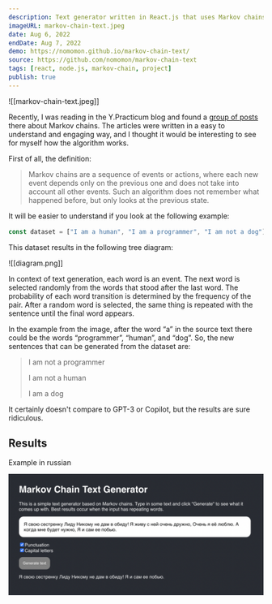```yaml
---
description: Text generator written in React.js that uses Markov chains to generate text based on a given input.
imageURL: markov-chain-text.jpeg
date: Aug 6, 2022
endDate: Aug 7, 2022
demo: https://nomomon.github.io/markov-chain-text/
source: https://github.com/nomomon/markov-chain-text
tags: [react, node.js, markov-chain, project]
publish: true
---
```


![[markov-chain-text.jpeg]]

Recently, I was reading in the Y.Practicum blog and found a [group of posts](https://thecode.media/markov-chain/) there about Markov chains. The articles were written in a easy to understand and engaging way, and I thought it would be interesting to see for myself how the algorithm works.

First of all, the definition:

> Markov chains are a sequence of events or actions, where each new event depends only on the previous one and does not take into account all other events. Such an algorithm does not remember what happened before, but only looks at the previous state.

It will be easier to understand if you look at the following example:

```javascript
const dataset = ["I am a human", "I am a programmer", "I am not a dog"];
```

This dataset results in the following tree diagram:

![[diagram.png]]

In context of text generation, each word is an event. The next word is selected randomly from the words that stood after the last word. The probability of each word transition is determined by the frequency of the pair. After a random word is selected, the same thing is repeated with the sentence until the final word appears.

In the example from the image, after the word “a” in the source text there could be the words “programmer”, “human”, and “dog”. So, the new sentences that can be generated from the dataset are:

> I am not a programmer
>
> I am not a human
>
> I am a dog

It certainly doesn't compare to GPT-3 or Copilot, but the results are sure ridiculous.

## Results

Example in russian

![demo](https://github.com/nomomon/markov-chain-text/raw/master/screenshot.png)
